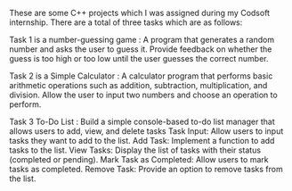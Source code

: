 These are some C++ projects which I was assigned during my Codsoft internship. There are a total of three tasks which are as follows:

Task 1 is a number-guessing game : A program that generates a random number and asks the user to guess it. Provide feedback on whether the guess is too high or too low until the user guesses the correct number.

Task 2 is a Simple Calculator : A calculator program that performs basic arithmetic operations such as addition, subtraction, multiplication, and division. Allow the user to input two numbers and choose an operation to perform.

Task 3 To-Do List : Build a simple console-based to-do list manager that allows users to add, view, and delete tasks Task Input: Allow users to input tasks they want to add to the list.
Add Task: Implement a function to add tasks to the list.
View Tasks: Display the list of tasks with their status (completed or
pending).
Mark Task as Completed: Allow users to mark tasks as completed.
Remove Task: Provide an option to remove tasks from the list.
